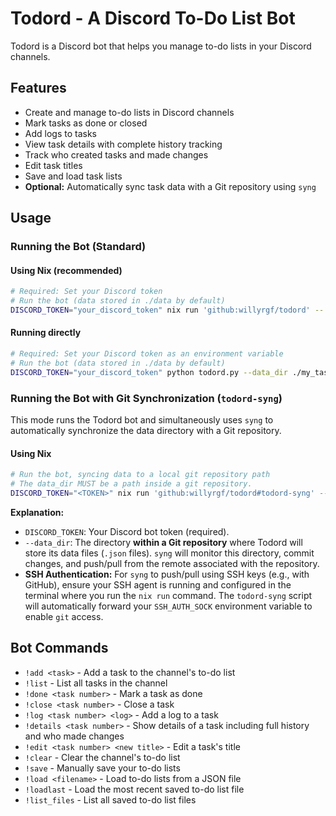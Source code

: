 # Todord - A Discord To-Do List Bot

Todord is a Discord bot that helps you manage to-do lists in your Discord channels.

## Features

- Create and manage to-do lists in Discord channels
- Mark tasks as done or closed
- Add logs to tasks
- View task details with complete history tracking
- Track who created tasks and made changes
- Edit task titles
- Save and load task lists
- **Optional:** Automatically sync task data with a Git repository using `syng`

## Usage

### Running the Bot (Standard)

#### Using Nix (recommended)

```sh
# Required: Set your Discord token
# Run the bot (data stored in ./data by default)
DISCORD_TOKEN="your_discord_token" nix run 'github:willyrgf/todord' -- --data_dir ./my_task_data
```

#### Running directly

```sh
# Required: Set your Discord token as an environment variable
# Run the bot (data stored in ./data by default)
DISCORD_TOKEN="your_discord_token" python todord.py --data_dir ./my_task_data
```

### Running the Bot with Git Synchronization (`todord-syng`)

This mode runs the Todord bot and simultaneously uses `syng` to automatically synchronize the data directory with a Git repository.

#### Using Nix

```sh
# Run the bot, syncing data to a local git repository path
# The data_dir MUST be a path inside a git repository.
DISCORD_TOKEN="<TOKEN>" nix run 'github:willyrgf/todord#todord-syng' -- --data_dir /path/to/your/git/repo/data
```

**Explanation:**

*   `DISCORD_TOKEN`: Your Discord bot token (required).
*   `--data_dir`: The directory **within a Git repository** where Todord will store its data files (`.json` files). `syng` will monitor this directory, commit changes, and push/pull from the remote associated with the repository.
*   **SSH Authentication:** For `syng` to push/pull using SSH keys (e.g., with GitHub), ensure your SSH agent is running and configured in the terminal where you run the `nix run` command. The `todord-syng` script will automatically forward your `SSH_AUTH_SOCK` environment variable to enable `git` access.

## Bot Commands

- `!add <task>` - Add a task to the channel's to-do list
- `!list` - List all tasks in the channel
- `!done <task number>` - Mark a task as done
- `!close <task number>` - Close a task
- `!log <task number> <log>` - Add a log to a task
- `!details <task number>` - Show details of a task including full history and who made changes
- `!edit <task number> <new title>` - Edit a task's title
- `!clear` - Clear the channel's to-do list
- `!save` - Manually save your to-do lists
- `!load <filename>` - Load to-do lists from a JSON file
- `!loadlast` - Load the most recent saved to-do list file
- `!list_files` - List all saved to-do list files

